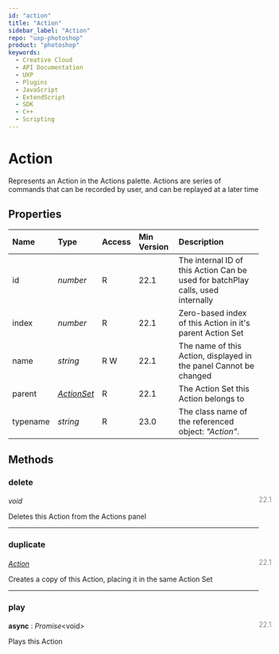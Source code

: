 ```yaml
---
id: "action"
title: "Action"
sidebar_label: "Action"
repo: "uxp-photoshop"
product: "photoshop"
keywords:
  - Creative Cloud
  - API Documentation
  - UXP
  - Plugins
  - JavaScript
  - ExtendScript
  - SDK
  - C++
  - Scripting
---
```


# Action

Represents an Action in the Actions palette.
Actions are series of commands that can be recorded by user, and can be replayed at a later time

## Properties

| Name | Type | Access | Min Version | Description |
| :------ | :------ | :------ | :------ | :------ |
| id | *number* | R | 22.1 | The internal ID of this Action Can be used for batchPlay calls, used internally |
| index | *number* | R | 22.1 | Zero-based index of this Action in it&#x27;s parent Action Set |
| name | *string* | R W | 22.1 | The name of this Action, displayed in the panel Cannot be changed |
| parent | [*ActionSet*](/ps_reference/classes/actionset/) | R | 22.1 | The Action Set this Action belongs to |
| typename | *string* | R | 23.0 | The class name of the referenced object: *&quot;Action&quot;*. |

## Methods

### delete
<span class="minversion" style="display: block; margin-bottom: -1em; margin-left: 36em; float:left; opacity:0.5;">22.1</span>

*void*

Deletes this Action from the Actions panel

___

### duplicate
<span class="minversion" style="display: block; margin-bottom: -1em; margin-left: 36em; float:left; opacity:0.5;">22.1</span>

[*Action*](/ps_reference/classes/action/)

Creates a copy of this Action, placing it in the same Action Set

___

### play
<span class="minversion" style="display: block; margin-bottom: -1em; margin-left: 36em; float:left; opacity:0.5;">22.1</span>

**async** : *Promise*<void\>

Plays this Action
